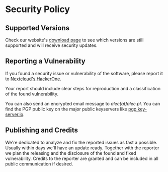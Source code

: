 # Security Policy

## Supported Versions

Check our website's [download page](https://roundcube.net/download/) to see which versions are still supported and will receive security updates.

## Reporting a Vulnerability

If you found a security issue or vulnerability of the software, please report it to [Nextcloud's HackerOne](https://hackerone.com/nextcloud).

Your report should include clear steps for reproduction and a classification of the found vulnerability.

You can also send an encrypted email message to *alec[at]alec.pl*. You can find the PGP public key on the major public keyservers like [pgp.key-server.io](https://pgp.key-server.io).

## Publishing and Credits

We're dedicated to analyze and fix the reported issues as fast a possible. Usually within days we'll have an update ready.
Together with the reporter we plan the releasing and the disclosure of the found and fixed vulnerability.
Credits to the reporter are granted and can be included in all public communication if desired.
